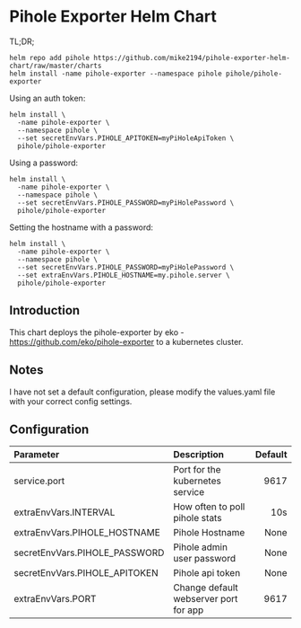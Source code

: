 # Pihole Exporter Helm Chart

TL;DR;

```
helm repo add pihole https://github.com/mike2194/pihole-exporter-helm-chart/raw/master/charts
helm install -name pihole-exporter --namespace pihole pihole/pihole-exporter
```

Using an auth token:
```
helm install \
  -name pihole-exporter \
  --namespace pihole \
  --set secretEnvVars.PIHOLE_APITOKEN=myPiHoleApiToken \
  pihole/pihole-exporter
```

Using a password:
```
helm install \
  -name pihole-exporter \
  --namespace pihole \
  --set secretEnvVars.PIHOLE_PASSWORD=myPiHolePassword \
  pihole/pihole-exporter
```

Setting the hostname with a password:
```
helm install \
  -name pihole-exporter \
  --namespace pihole \
  --set secretEnvVars.PIHOLE_PASSWORD=myPiHolePassword \
  --set extraEnvVars.PIHOLE_HOSTNAME=my.pihole.server \
  pihole/pihole-exporter
```

## Introduction

This chart deploys the pihole-exporter by eko - https://github.com/eko/pihole-exporter to a kubernetes cluster.

## Notes
I have not set a default configuration, please modify the values.yaml file with your correct config settings.

## Configuration

| Parameter                     | Description                           | Default |
| :---------------------------- | :------------------------------------ | ------: |
| service.port                  | Port for the kubernetes service       |    9617 |
| extraEnvVars.INTERVAL         | How often to poll pihole stats        |     10s |
| extraEnvVars.PIHOLE_HOSTNAME  | Pihole Hostname                       |    None |
| secretEnvVars.PIHOLE_PASSWORD | Pihole admin user password            |    None |
| secretEnvVars.PIHOLE_APITOKEN | Pihole api token                      |    None |
| extraEnvVars.PORT             | Change default webserver port for app |    9617 |
